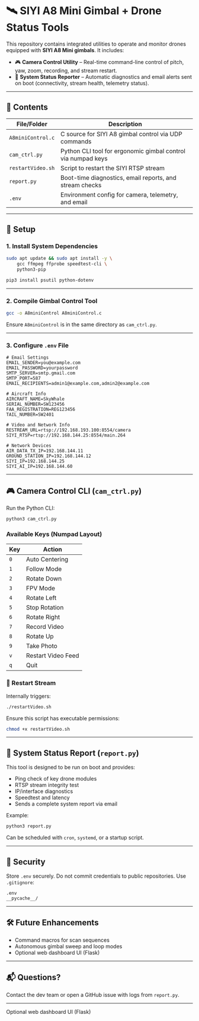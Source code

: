 # 🛰️ SIYI A8 Mini Gimbal + Drone Status Tools

This repository contains integrated utilities to operate and monitor drones equipped with **SIYI A8 Mini gimbals**. It includes:

- 🎮 **Camera Control Utility** – Real-time command-line control of pitch, yaw, zoom, recording, and stream restart.
- 📡 **System Status Reporter** – Automatic diagnostics and email alerts sent on boot (connectivity, stream health, telemetry status).

---

## 📁 Contents

| File/Folder         | Description                                                  |
|---------------------|--------------------------------------------------------------|
| `A8miniControl.c`   | C source for SIYI A8 gimbal control via UDP commands         |
| `cam_ctrl.py`       | Python CLI tool for ergonomic gimbal control via numpad keys |
| `restartVideo.sh`   | Script to restart the SIYI RTSP stream                       |
| `report.py`         | Boot-time diagnostics, email reports, and stream checks      |
| `.env`              | Environment config for camera, telemetry, and email          |

---

## 🧰 Setup

### 1. Install System Dependencies

```bash
sudo apt update && sudo apt install -y \
    gcc ffmpeg ffprobe speedtest-cli \
    python3-pip

pip3 install psutil python-dotenv
```

---

### 2. Compile Gimbal Control Tool

```bash
gcc -o A8miniControl A8miniControl.c
```

Ensure `A8miniControl` is in the same directory as `cam_ctrl.py`.

---

### 3. Configure `.env` File

```env
# Email Settings
EMAIL_SENDER=you@example.com
EMAIL_PASSWORD=yourpassword
SMTP_SERVER=smtp.gmail.com
SMTP_PORT=587
EMAIL_RECIPIENTS=admin1@example.com,admin2@example.com

# Aircraft Info
AIRCRAFT_NAME=SkyWhale
SERIAL_NUMBER=SW123456
FAA_REGISTRATION=REG123456
TAIL_NUMBER=SW2401

# Video and Network Info
RESTREAM_URL=rtsp://192.168.193.100:8554/camera
SIYI_RTSP=rtsp://192.168.144.25:8554/main.264

# Network Devices
AIR_DATA_TX_IP=192.168.144.11
GROUND_STATION_IP=192.168.144.12
SIYI_IP=192.168.144.25
SIYI_AI_IP=192.168.144.60
```

---

## 🎮 Camera Control CLI (`cam_ctrl.py`)

Run the Python CLI:

```bash
python3 cam_ctrl.py
```

### Available Keys (Numpad Layout)

| Key | Action            |
|-----|-------------------|
| `0` | Auto Centering    |
| `1` | Follow Mode       |
| `2` | Rotate Down       |
| `3` | FPV Mode          |
| `4` | Rotate Left       |
| `5` | Stop Rotation     |
| `6` | Rotate Right      |
| `7` | Record Video      |
| `8` | Rotate Up         |
| `9` | Take Photo        |
| `v` | Restart Video Feed|
| `q` | Quit              |

### 🔄 Restart Stream
Internally triggers:

```bash
./restartVideo.sh
```

Ensure this script has executable permissions:

```bash
chmod +x restartVideo.sh
```

---

## 📨 System Status Report (`report.py`)

This tool is designed to be run on boot and provides:

- Ping check of key drone modules
- RTSP stream integrity test
- IP/interface diagnostics
- Speedtest and latency
- Sends a complete system report via email

Example:

```bash
python3 report.py
```

Can be scheduled with `cron`, `systemd`, or a startup script.

---

## 🔐 Security

Store `.env` securely. Do not commit credentials to public repositories. Use `.gitignore`:

```
.env
__pycache__/
```

---

## 🛠 Future Enhancements

- Command macros for scan sequences
- Autonomous gimbal sweep and loop modes
- Optional web dashboard UI (Flask)

---

## 📬 Questions?

Contact the dev team or open a GitHub issue with logs from `report.py`.

---


Optional web dashboard UI (Flask)


